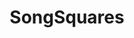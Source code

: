---
layout: post
title: SongSquares
creator: Robert Vinluan
twitter: false
site: https://itunes.apple.com/us/app/to-due/id665679538?mt=8&ign-mpt=uo%3D4
image: http://a2.mzstatic.com/us/r30/Purple/v4/48/f7/f5/48f7f59c-c24d-b64b-cf4c-e7c4dc1042bb/mzl.lxpidbji.175x175-75.jpg
featured: false
demodays: true
eboard: false
alumni: false
---
